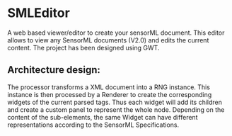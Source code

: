 # SMLEditor
A web based viewer/editor to create your sensorML document. This editor allows to view any SensorML documents (V2.0) and edits the current content. The project has been designed using GWT.

Architecture design:
-------------------

The processor transforms a XML document into a RNG instance. This instance is then processed by a Renderer to create 
the corresponding widgets of the current parsed tags. Thus each widget will add its children and create a custom panel
to represent the whole node. Depending on the content of the sub-elements, the same Widget can have different representations
according to the SensorML Specifications.
